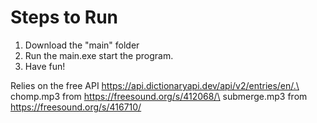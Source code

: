 Steps to Run
===
1. Download the "main" folder
2. Run the main.exe start the program. 
3. Have fun! 

Relies on the free API https://api.dictionaryapi.dev/api/v2/entries/en/.\
chomp.mp3 from https://freesound.org/s/412068/\
submerge.mp3 from https://freesound.org/s/416710/